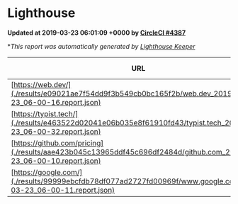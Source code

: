 
# Lighthouse

**Updated at 2019-03-23 06:01:09 +0000 by [CircleCI #4387](https://circleci.com/gh/ItinerisLtd/lighthouse-keeper-example/4387)**

**This report was automatically generated by [Lighthouse Keeper](https://github.com/itinerisltd/lighthouse-keeper)*

| URL | Performance | Accessibility | Best Practices | SEO | PWA | Updated At |
| --- | --- | --- | --- | --- | --- | --- |
| [https://web.dev/](./results/e09021ae7f54dd9f3b549cb0bc165f2b/web.dev_2019-03-23_06-00-16.report.json) | 0.94 | 0.93 | 1 | 0.96 | 1 | 2019-03-23T06:00:16.770Z |
| [https://typist.tech/](./results/e463522d02041e06b035e8f61910fd43/typist.tech_2019-03-23_06-00-32.report.json) | 1 |  |  |  |  | 2019-03-23T06:00:32.037Z |
| [https://github.com/pricing](./results/aae423b045c13965ddf45c696df2484d/github.com_2019-03-23_06-00-10.report.json) | 0.87 | 0.89 | 0.93 | 0.9 | 0.58 | 2019-03-23T06:00:10.247Z |
| [https://google.com/](./results/99999ebcfdb78df077ad2727fd00969f/www.google.com_2019-03-23_06-00-11.report.json) | 0.96 | 0.71 | 0.93 | 0.82 | 0.58 | 2019-03-23T06:00:11.387Z |

